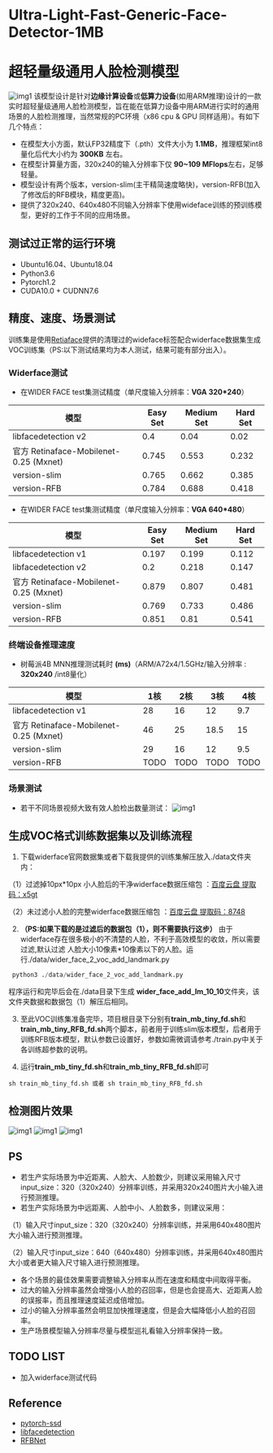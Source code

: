# Ultra-Light-Fast-Generic-Face-Detector-1MB 
# 超轻量级通用人脸检测模型
![img1](https://github.com/Linzaer/Ultra-Light-Fast-Generic-Face-Detector-1MB/blob/master/readme_imgs/5.jpg)
该模型设计是针对**边缘计算设备**或**低算力设备**(如用ARM推理)设计的一款实时超轻量级通用人脸检测模型，旨在能在低算力设备中用ARM进行实时的通用场景的人脸检测推理，当然常规的PC环境（x86 cpu & GPU 同样适用）。有如下几个特点：

 - 在模型大小方面，默认FP32精度下（.pth）文件大小为 **1.1MB**，推理框架int8量化后代大小约为 **300KB** 左右。
 - 在模型计算量方面，320x240的输入分辨率下仅 **90~109 MFlops**左右，足够轻量。
 - 模型设计有两个版本，version-slim(主干精简速度略快)，version-RFB(加入了修改后的RFB模块，精度更高)。
 - 提供了320x240、640x480不同输入分辨率下使用wideface训练的预训练模型，更好的工作于不同的应用场景。


## 测试过正常的运行环境
- Ubuntu16.04、Ubuntu18.04
- Python3.6
- Pytorch1.2
- CUDA10.0 + CUDNN7.6

## 精度、速度、场景测试
训练集是使用[Retiaface](https://github.com/deepinsight/insightface/blob/master/RetinaFace/README.md )提供的清理过的wideface标签配合widerface数据集生成VOC训练集（PS:以下测试结果均为本人测试，结果可能有部分出入）。
### Widerface测试
 - 在WIDER FACE test集测试精度（单尺度输入分辨率：**VGA 320*240**） 

模型|Easy Set|Medium Set|Hard Set
------|--------|----------|--------
libfacedetection v2|0.4 |0.04       |0.02
官方 Retinaface-Mobilenet-0.25 (Mxnet)   |0.745|0.553|0.232
version-slim|0.765     |0.662       |0.385
version-RFB|0.784     |0.688       |0.418


- 在WIDER FACE test集测试精度（单尺度输入分辨率：**VGA 640*480**） 

模型|Easy Set|Medium Set|Hard Set
------|--------|----------|--------
libfacedetection v1|0.197    |0.199       |0.112
libfacedetection v2|0.2 |0.218       |0.147
官方 Retinaface-Mobilenet-0.25 (Mxnet)   |0.879|0.807|0.481
version-slim|0.769     |0.733       |0.486
version-RFB|0.851     |0.81       |0.541

### 终端设备推理速度

- 树莓派4B MNN推理测试耗时 **(ms)**（ARM/A72x4/1.5GHz/输入分辨率 : **320x240** /int8量化） 

模型|1核|2核|3核|4核
------|--------|----------|--------|--------
libfacedetection v1|28    |16|12|9.7
官方 Retinaface-Mobilenet-0.25 (Mxnet)   |46|25|18.5|15
version-slim|29     |16       |12|9.5
version-RFB|TODO     |TODO       |TODO|TODO

### 场景测试
- 若干不同场景视频大致有效人脸检出数量测试：
![img1](https://github.com/Linzaer/Ultra-Light-Fast-Generic-Face-Detector-1MB/blob/master/readme_imgs/scene_test.png)

## 生成VOC格式训练数据集以及训练流程

1. 下载widerface官网数据集或者下载我提供的训练集解压放入./data文件夹内：

  （1）过滤掉10px*10px 小人脸后的干净widerface数据压缩包 ：[百度云盘 提取码：x5gt](https://pan.baidu.com/s/1m600pp-AsNot6XgIiqDlOw )
  
  （2）未过滤小人脸的完整widerface数据压缩包 ：[百度云盘 提取码：8748](https://pan.baidu.com/s/1ijvZFSb3l7C63Nbz7i6IuQ )
  
2. **（PS:如果下载的是过滤后的数据包（1），则不需要执行这步）** 由于widerface存在很多极小的不清楚的人脸，不利于高效模型的收敛，所以需要过滤,默认过滤 人脸大小10像素*10像素以下的人脸。运行./data/wider_face_2_voc_add_landmark.py
```Python
 python3 ./data/wider_face_2_voc_add_landmark.py
```
程序运行和完毕后会在./data目录下生成 **wider_face_add_lm_10_10**文件夹，该文件夹数据和数据包（1）解压后相同。

3. 至此VOC训练集准备完毕，项目根目录下分别有**train_mb_tiny_fd.sh**和**train_mb_tiny_RFB_fd.sh**两个脚本，前者用于训练slim版本模型，后者用于训练RFB版本模型，默认参数已设置好，参数如需微调请参考./train.py中关于各训练超参数的说明。

4. 运行**train_mb_tiny_fd.sh**和**train_mb_tiny_RFB_fd.sh**即可
```Shell
sh train_mb_tiny_fd.sh 或者 sh train_mb_tiny_RFB_fd.sh
```

## 检测图片效果
![img1](https://github.com/Linzaer/Ultra-Light-Fast-Generic-Face-Detector-1MB/blob/master/readme_imgs/1.jpg)
![img1](https://github.com/Linzaer/Ultra-Light-Fast-Generic-Face-Detector-1MB/blob/master/readme_imgs/2.jpg)
![img1](https://github.com/Linzaer/Ultra-Light-Fast-Generic-Face-Detector-1MB/blob/master/readme_imgs/4.jpg)
## PS

 - 若生产实际场景为中近距离、人脸大、人脸数少，则建议采用输入尺寸input_size：320（320x240）分辨率训练，并采用320x240图片大小输入进行预测推理。
 - 若生产实际场景为中远距离、人脸中小、人脸数多，则建议采用：
 
 （1）输入尺寸input_size：320（320x240）分辨率训练，并采用640x480图片大小输入进行预测推理。
 
 （2）输入尺寸input_size：640（640x480）分辨率训练，并采用640x480图片大小或者更大输入尺寸输入进行预测推理。
 
 - 各个场景的最佳效果需要调整输入分辨率从而在速度和精度中间取得平衡。
 - 过大的输入分辨率虽然会增强小人脸的召回率，但是也会提高大、近距离人脸的误报率，而且推理速度延迟成倍增加。
 - 过小的输入分辨率虽然会明显加快推理速度，但是会大幅降低小人脸的召回率。
 - 生产场景模型输入分辨率尽量与模型巡礼看输入分辨率保持一致。

## TODO LIST

 - 加入widerface测试代码
 
##  Reference
 - [pytorch-ssd](https://github.com/qfgaohao/pytorch-ssd)
 - [libfacedetection](https://github.com/ShiqiYu/libfacedetection/)
 - [RFBNet](https://github.com/ruinmessi/RFBNet)